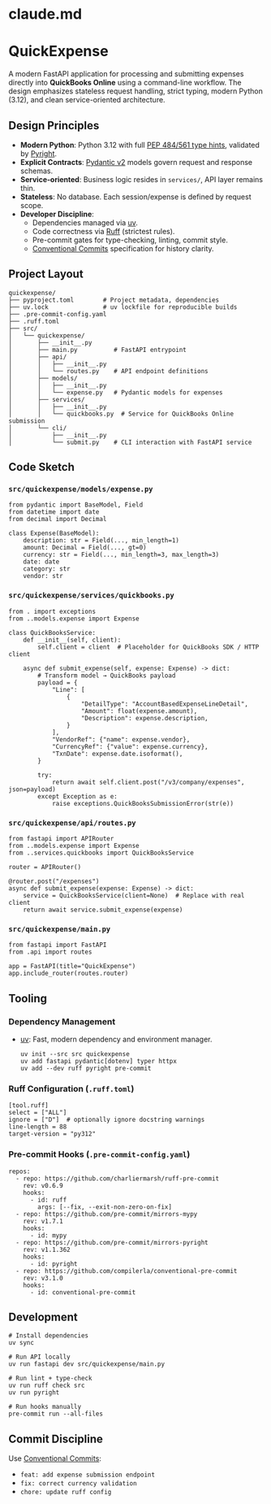 # claude.md

# QuickExpense

A modern FastAPI application for processing and submitting expenses directly into **QuickBooks Online** using a command-line workflow.
The design emphasizes stateless request handling, strict typing, modern Python (3.12), and clean service-oriented architecture.


## Design Principles

- **Modern Python**: Python 3.12 with full [PEP 484/561 type hints](https://peps.python.org/pep-0484/), validated by [Pyright].
- **Explicit Contracts**: [Pydantic v2] models govern request and response schemas.
- **Service‑oriented**: Business logic resides in `services/`, API layer remains thin.
- **Stateless**: No database. Each session/expense is defined by request scope.
- **Developer Discipline**:
  - Dependencies managed via [uv].
  - Code correctness via [Ruff] (strictest rules).
  - Pre-commit gates for type-checking, linting, commit style.
  - [Conventional Commits] specification for history clarity.


## Project Layout

```
quickexpense/
├── pyproject.toml        # Project metadata, dependencies
├── uv.lock               # uv lockfile for reproducible builds
├── .pre-commit-config.yaml
├── .ruff.toml
├── src/
│   └── quickexpense/
│       ├── __init__.py
│       ├── main.py          # FastAPI entrypoint
│       ├── api/
│       │   ├── __init__.py
│       │   └── routes.py    # API endpoint definitions
│       ├── models/
│       │   ├── __init__.py
│       │   └── expense.py   # Pydantic models for expenses
│       ├── services/
│       │   ├── __init__.py
│       │   └── quickbooks.py  # Service for QuickBooks Online submission
│       └── cli/
│           ├── __init__.py
│           └── submit.py    # CLI interaction with FastAPI service

```


## Code Sketch

### `src/quickexpense/models/expense.py`

```
from pydantic import BaseModel, Field
from datetime import date
from decimal import Decimal

class Expense(BaseModel):
    description: str = Field(..., min_length=1)
    amount: Decimal = Field(..., gt=0)
    currency: str = Field(..., min_length=3, max_length=3)
    date: date
    category: str
    vendor: str
```

### `src/quickexpense/services/quickbooks.py`

```
from . import exceptions
from ..models.expense import Expense

class QuickBooksService:
    def __init__(self, client):
        self.client = client  # Placeholder for QuickBooks SDK / HTTP client

    async def submit_expense(self, expense: Expense) -> dict:
        # Transform model → QuickBooks payload
        payload = {
            "Line": [
                {
                    "DetailType": "AccountBasedExpenseLineDetail",
                    "Amount": float(expense.amount),
                    "Description": expense.description,
                }
            ],
            "VendorRef": {"name": expense.vendor},
            "CurrencyRef": {"value": expense.currency},
            "TxnDate": expense.date.isoformat(),
        }

        try:
            return await self.client.post("/v3/company/expenses", json=payload)
        except Exception as e:
            raise exceptions.QuickBooksSubmissionError(str(e))
```

### `src/quickexpense/api/routes.py`

```
from fastapi import APIRouter
from ..models.expense import Expense
from ..services.quickbooks import QuickBooksService

router = APIRouter()

@router.post("/expenses")
async def submit_expense(expense: Expense) -> dict:
    service = QuickBooksService(client=None)  # Replace with real client
    return await service.submit_expense(expense)
```

### `src/quickexpense/main.py`

```
from fastapi import FastAPI
from .api import routes

app = FastAPI(title="QuickExpense")
app.include_router(routes.router)
```


## Tooling

### Dependency Management

- [uv]: Fast, modern dependency and environment manager.
  ```
  uv init --src src quickexpense
  uv add fastapi pydantic[dotenv] typer httpx
  uv add --dev ruff pyright pre-commit
  ```

### Ruff Configuration (`.ruff.toml`)

```
[tool.ruff]
select = ["ALL"]
ignore = ["D"]  # optionally ignore docstring warnings
line-length = 88
target-version = "py312"
```

### Pre-commit Hooks (`.pre-commit-config.yaml`)

```
repos:
  - repo: https://github.com/charliermarsh/ruff-pre-commit
    rev: v0.6.9
    hooks:
      - id: ruff
        args: [--fix, --exit-non-zero-on-fix]
  - repo: https://github.com/pre-commit/mirrors-mypy
    rev: v1.7.1
    hooks:
      - id: mypy
  - repo: https://github.com/pre-commit/mirrors-pyright
    rev: v1.1.362
    hooks:
      - id: pyright
  - repo: https://github.com/compilerla/conventional-pre-commit
    rev: v3.1.0
    hooks:
      - id: conventional-pre-commit
```


## Development

```
# Install dependencies
uv sync

# Run API locally
uv run fastapi dev src/quickexpense/main.py

# Run lint + type-check
uv run ruff check src
uv run pyright

# Run hooks manually
pre-commit run --all-files
```


## Commit Discipline

Use [Conventional Commits]:
- `feat: add expense submission endpoint`
- `fix: correct currency validation`
- `chore: update ruff config`



[uv]: https://github.com/astral-sh/uv
[Ruff]: https://docs.astral.sh/ruff/
[Pyright]: https://github.com/microsoft/pyright
[Pydantic v2]: https://docs.pydantic.dev/latest/
[Conventional Commits]: https://www.conventionalcommits.org/
